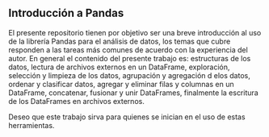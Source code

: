 ## Introducción a Pandas

El presente repositorio tienen por objetivo ser una breve introducción al uso de la librería Pandas para el análisis de datos, los temas que cubre responden a las tareas más comunes de acuerdo con la experiencia del autor. En general el contenido del presente trabajo es: estructuras de los datos, lectura de archivos externos en un DataFrame, exploración, selección y limpieza de los datos, agrupación y agregación d elos datos, ordenar y clasificar datos, agregar y eliminar filas y columnas en un DataFrame, concatenar, fusionar y unir DataFrames, finalmente la escritura de los DataFrames en archivos externos.

Deseo que este trabajo sirva para quienes se inician en el uso de estas herramientas.
